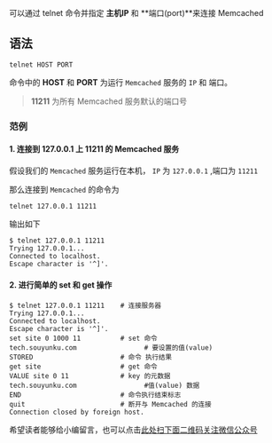 可以通过 telnet 命令并指定 **主机IP** 和 **端口(port)**来连接 Memcached

## 语法 ##

```
telnet HOST PORT
```

命令中的 **HOST** 和 **PORT** 为运行 `Memcached` 服务的 `IP` 和 端口。

> **11211** 为所有 Memcached 服务默认的端口号

### 范例 ###

#### 1. 连接到 127.0.0.1 上 11211 的 Memcached 服务 ####

假设我们的 `Memcached` 服务运行在本机， `IP` 为 `127.0.0.1` ,端口为 `11211`

那么连接到 `Memcached` 的命令为

```
telnet 127.0.0.1 11211
```

输出如下

```
$ telnet 127.0.0.1 11211
Trying 127.0.0.1...
Connected to localhost.
Escape character is '^]'.
```

#### 2. 进行简单的 set 和 get 操作 ####

```
$ telnet 127.0.0.1 11211    # 连接服务器
Trying 127.0.0.1...
Connected to localhost.
Escape character is '^]'.
set site 0 1000 11          # set 命令
tech.souyunku.com                 # 要设置的值(value)
STORED                      # 命令 执行结果
get site                    # get 命令
VALUE site 0 11             # key 的元数据
tech.souyunku.com                 #值(value) 数据
END                         # 命令执行结束标志
quit                        # 断开与 Memcached 的连接
Connection closed by foreign host.
```

希望读者能够给小编留言，也可以点击[此处扫下面二维码关注微信公众号](https://www.ycbbs.vip/?p=28 "此处扫下面二维码关注微信公众号")